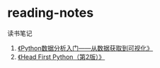 # reading-notes
读书笔记

1. [《Python数据分析入门——从数据获取到可视化》](./Python数据分析入门——从数据获取到可视化.md)
2. [《Head First Python（第2版）》](./Head_First_Python（第2版）.md)
